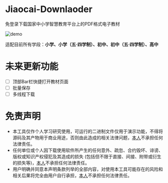 # Jiaocai-Downlaoder
免登录下载国家中小学智慧教育平台上的PDF格式电子教材  

![demo](https://github.com/ZSCMRMZ/Jiaocai-Downlaoder/blob/main/demo.png)  

适配目前所有学段：**小学、小学（五·四学制）、初中、初中（五·四学制）、高中**  

# 未来更新功能
- [ ] 顶部Bar栏快捷打开教材页面
- [ ] 批量保存
- [ ] 多线程下载  

# 免责声明
- 本工具仅作个人学习研究使用，可运行的二进制文件仅用于演示功能，不得将源码及其产物用于商业用途，否则由此造成的相关法律问题，[本人](https://github.com/ZSCMRMZ)不承担任何法律责任。
- 任何单位或个人因下载使用软件所产生的任何意外、疏忽、合约毁坏、诽谤、版权或知识产权侵犯及其造成的损失 (包括但不限于直接、间接、附带或衍生的损失等)，[本人](https://github.com/ZSCMRMZ)不承担任何法律责任。
- 用户明确并同意本声明条款列举的全部内容，对使用本工具可能存在的风险和相关后果将完全由用户自行承担，[本人](https://github.com/ZSCMRMZ)不承担任何法律责任。
